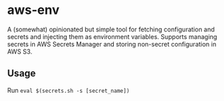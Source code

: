 # aws-env
A (somewhat) opinionated but simple tool for fetching configuration and secrets and injecting them as environment variables.
Supports managing secrets in AWS Secrets Manager and storing non-secret configuration in AWS S3.

## Usage
Run `eval $(secrets.sh -s [secret_name])`

